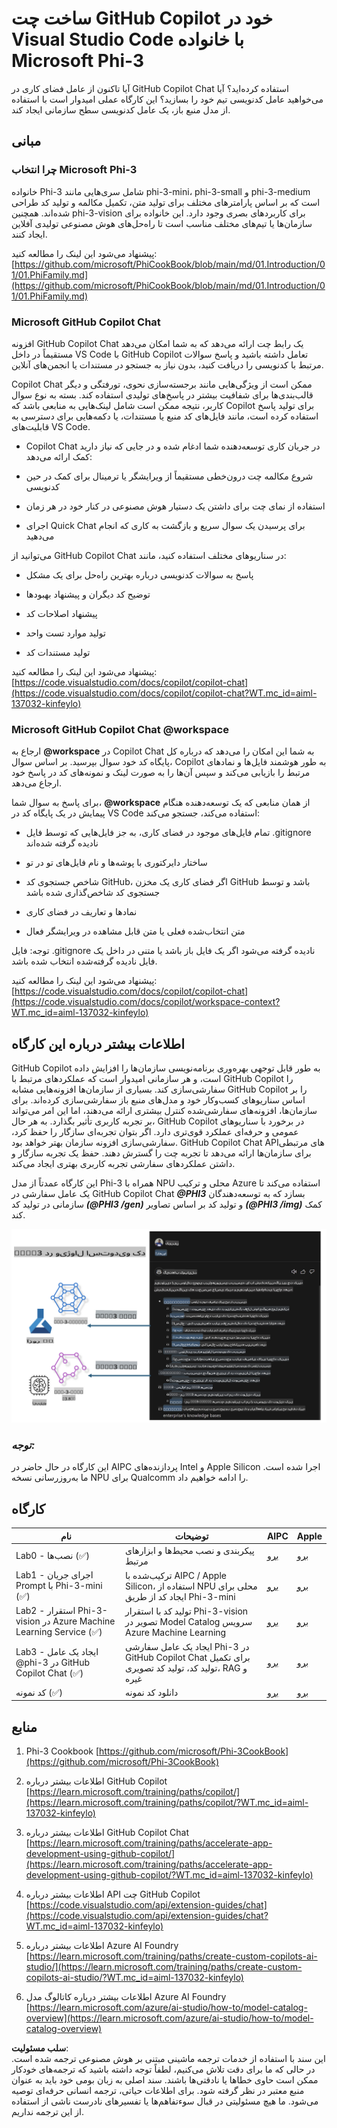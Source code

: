 # **ساخت چت GitHub Copilot خود در Visual Studio Code با خانواده Microsoft Phi-3**

آیا تاکنون از عامل فضای کاری در GitHub Copilot Chat استفاده کرده‌اید؟ آیا می‌خواهید عامل کدنویسی تیم خود را بسازید؟ این کارگاه عملی امیدوار است با استفاده از مدل منبع باز، یک عامل کدنویسی سطح سازمانی ایجاد کند.

## **مبانی**

### **چرا انتخاب Microsoft Phi-3**

خانواده Phi-3 شامل سری‌هایی مانند phi-3-mini، phi-3-small و phi-3-medium است که بر اساس پارامترهای مختلف برای تولید متن، تکمیل مکالمه و تولید کد طراحی شده‌اند. همچنین phi-3-vision برای کاربردهای بصری وجود دارد. این خانواده برای سازمان‌ها یا تیم‌های مختلف مناسب است تا راه‌حل‌های هوش مصنوعی تولیدی آفلاین ایجاد کنند.

پیشنهاد می‌شود این لینک را مطالعه کنید: [https://github.com/microsoft/PhiCookBook/blob/main/md/01.Introduction/01/01.PhiFamily.md](https://github.com/microsoft/PhiCookBook/blob/main/md/01.Introduction/01/01.PhiFamily.md)

### **Microsoft GitHub Copilot Chat**

افزونه GitHub Copilot Chat یک رابط چت ارائه می‌دهد که به شما امکان می‌دهد مستقیماً در داخل VS Code با GitHub Copilot تعامل داشته باشید و پاسخ سوالات مرتبط با کدنویسی را دریافت کنید، بدون نیاز به جستجو در مستندات یا انجمن‌های آنلاین.

Copilot Chat ممکن است از ویژگی‌هایی مانند برجسته‌سازی نحوی، تورفتگی و دیگر قالب‌بندی‌ها برای شفافیت بیشتر در پاسخ‌های تولیدی استفاده کند. بسته به نوع سوال کاربر، نتیجه ممکن است شامل لینک‌هایی به منابعی باشد که Copilot برای تولید پاسخ استفاده کرده است، مانند فایل‌های کد منبع یا مستندات، یا دکمه‌هایی برای دسترسی به قابلیت‌های VS Code.

- Copilot Chat در جریان کاری توسعه‌دهنده شما ادغام شده و در جایی که نیاز دارید کمک ارائه می‌دهد:

- شروع مکالمه چت درون‌خطی مستقیماً از ویرایشگر یا ترمینال برای کمک در حین کدنویسی

- استفاده از نمای چت برای داشتن یک دستیار هوش مصنوعی در کنار خود در هر زمان

- اجرای Quick Chat برای پرسیدن یک سوال سریع و بازگشت به کاری که انجام می‌دهید

می‌توانید از GitHub Copilot Chat در سناریوهای مختلف استفاده کنید، مانند:

- پاسخ به سوالات کدنویسی درباره بهترین راه‌حل برای یک مشکل

- توضیح کد دیگران و پیشنهاد بهبودها

- پیشنهاد اصلاحات کد

- تولید موارد تست واحد

- تولید مستندات کد

پیشنهاد می‌شود این لینک را مطالعه کنید: [https://code.visualstudio.com/docs/copilot/copilot-chat](https://code.visualstudio.com/docs/copilot/copilot-chat?WT.mc_id=aiml-137032-kinfeylo)

### **Microsoft GitHub Copilot Chat @workspace**

ارجاع به **@workspace** در Copilot Chat به شما این امکان را می‌دهد که درباره کل پایگاه کد خود سوال بپرسید. بر اساس سوال، Copilot به طور هوشمند فایل‌ها و نمادهای مرتبط را بازیابی می‌کند و سپس آن‌ها را به صورت لینک و نمونه‌های کد در پاسخ خود ارجاع می‌دهد.

برای پاسخ به سوال شما، **@workspace** از همان منابعی که یک توسعه‌دهنده هنگام پیمایش در یک پایگاه کد در VS Code استفاده می‌کند، جستجو می‌کند:

- تمام فایل‌های موجود در فضای کاری، به جز فایل‌هایی که توسط فایل .gitignore نادیده گرفته شده‌اند

- ساختار دایرکتوری با پوشه‌ها و نام فایل‌های تو در تو

- شاخص جستجوی کد GitHub، اگر فضای کاری یک مخزن GitHub باشد و توسط جستجوی کد شاخص‌گذاری شده باشد

- نمادها و تعاریف در فضای کاری

- متن انتخاب‌شده فعلی یا متن قابل مشاهده در ویرایشگر فعال

توجه: فایل .gitignore نادیده گرفته می‌شود اگر یک فایل باز باشد یا متنی در داخل یک فایل نادیده گرفته‌شده انتخاب شده باشد.

پیشنهاد می‌شود این لینک را مطالعه کنید: [https://code.visualstudio.com/docs/copilot/copilot-chat](https://code.visualstudio.com/docs/copilot/workspace-context?WT.mc_id=aiml-137032-kinfeylo)

## **اطلاعات بیشتر درباره این کارگاه**

GitHub Copilot به طور قابل توجهی بهره‌وری برنامه‌نویسی سازمان‌ها را افزایش داده است، و هر سازمانی امیدوار است که عملکردهای مرتبط با GitHub Copilot را سفارشی‌سازی کند. بسیاری از سازمان‌ها افزونه‌هایی مشابه GitHub Copilot را بر اساس سناریوهای کسب‌وکار خود و مدل‌های منبع باز سفارشی‌سازی کرده‌اند. برای سازمان‌ها، افزونه‌های سفارشی‌شده کنترل بیشتری ارائه می‌دهند، اما این امر می‌تواند بر تجربه کاربری تأثیر بگذارد. به هر حال، GitHub Copilot در برخورد با سناریوهای عمومی و حرفه‌ای عملکرد قوی‌تری دارد. اگر بتوان تجربه‌ای سازگار را حفظ کرد، سفارشی‌سازی افزونه سازمان بهتر خواهد بود. GitHub Copilot Chat API‌های مرتبطی برای سازمان‌ها ارائه می‌دهد تا تجربه چت را گسترش دهند. حفظ یک تجربه سازگار و داشتن عملکردهای سفارشی تجربه کاربری بهتری ایجاد می‌کند.

این کارگاه عمدتاً از مدل Phi-3 همراه با NPU محلی و ترکیب Azure استفاده می‌کند تا یک عامل سفارشی در GitHub Copilot Chat ***@PHI3*** بسازد که به توسعه‌دهندگان سازمانی در تولید کد ***(@PHI3 /gen)*** و تولید کد بر اساس تصاویر ***(@PHI3 /img)*** کمک کند.

![PHI3](../../../../../../../translated_images/cover.410a18b85555fad4ca8bfb8f0b1776a96ae7f8eae1132b8f0c09d4b92b8e3365.fa.png)

### ***توجه:*** 

این کارگاه در حال حاضر در AIPC پردازنده‌های Intel و Apple Silicon اجرا شده است. ما به‌روزرسانی نسخه NPU برای Qualcomm را ادامه خواهیم داد.

## **کارگاه**

| نام | توضیحات | AIPC | Apple |
| ------------ | ----------- | -------- |-------- |
| Lab0 - نصب‌ها (✅) | پیکربندی و نصب محیط‌ها و ابزارهای مرتبط | [برو](./HOL/AIPC/01.Installations.md) | [برو](./HOL/Apple/01.Installations.md) |
| Lab1 - اجرای جریان Prompt با Phi-3-mini (✅) | ترکیب‌شده با AIPC / Apple Silicon، استفاده از NPU محلی برای ایجاد کد از طریق Phi-3-mini | [برو](./HOL/AIPC/02.PromptflowWithNPU.md) |  [برو](./HOL/Apple/02.PromptflowWithMLX.md) |
| Lab2 - استقرار Phi-3-vision در Azure Machine Learning Service (✅) | تولید کد با استقرار Phi-3-vision تصویر در Model Catalog سرویس Azure Machine Learning | [برو](./HOL/AIPC/03.DeployPhi3VisionOnAzure.md) |[برو](./HOL/Apple/03.DeployPhi3VisionOnAzure.md) |
| Lab3 - ایجاد یک عامل @phi-3 در GitHub Copilot Chat (✅)  | ایجاد یک عامل سفارشی Phi-3 در GitHub Copilot Chat برای تکمیل تولید کد، تولید کد تصویری، RAG و غیره | [برو](./HOL/AIPC/04.CreatePhi3AgentInVSCode.md) | [برو](./HOL/Apple/04.CreatePhi3AgentInVSCode.md) |
| کد نمونه (✅)  | دانلود کد نمونه | [برو](../../../../../../../code/07.Lab/01/AIPC) | [برو](../../../../../../../code/07.Lab/01/Apple) |

## **منابع**

1. Phi-3 Cookbook [https://github.com/microsoft/Phi-3CookBook](https://github.com/microsoft/Phi-3CookBook)

2. اطلاعات بیشتر درباره GitHub Copilot [https://learn.microsoft.com/training/paths/copilot/](https://learn.microsoft.com/training/paths/copilot/?WT.mc_id=aiml-137032-kinfeylo)

3. اطلاعات بیشتر درباره GitHub Copilot Chat [https://learn.microsoft.com/training/paths/accelerate-app-development-using-github-copilot/](https://learn.microsoft.com/training/paths/accelerate-app-development-using-github-copilot/?WT.mc_id=aiml-137032-kinfeylo)

4. اطلاعات بیشتر درباره API چت GitHub Copilot [https://code.visualstudio.com/api/extension-guides/chat](https://code.visualstudio.com/api/extension-guides/chat?WT.mc_id=aiml-137032-kinfeylo)

5. اطلاعات بیشتر درباره Azure AI Foundry [https://learn.microsoft.com/training/paths/create-custom-copilots-ai-studio/](https://learn.microsoft.com/training/paths/create-custom-copilots-ai-studio/?WT.mc_id=aiml-137032-kinfeylo)

6. اطلاعات بیشتر درباره کاتالوگ مدل Azure AI Foundry [https://learn.microsoft.com/azure/ai-studio/how-to/model-catalog-overview](https://learn.microsoft.com/azure/ai-studio/how-to/model-catalog-overview)

**سلب مسئولیت**:  
این سند با استفاده از خدمات ترجمه ماشینی مبتنی بر هوش مصنوعی ترجمه شده است. در حالی که ما برای دقت تلاش می‌کنیم، لطفاً توجه داشته باشید که ترجمه‌های خودکار ممکن است حاوی خطاها یا نادقتی‌ها باشند. سند اصلی به زبان بومی خود باید به عنوان منبع معتبر در نظر گرفته شود. برای اطلاعات حیاتی، ترجمه انسانی حرفه‌ای توصیه می‌شود. ما هیچ مسئولیتی در قبال سوءتفاهم‌ها یا تفسیرهای نادرست ناشی از استفاده از این ترجمه نداریم.